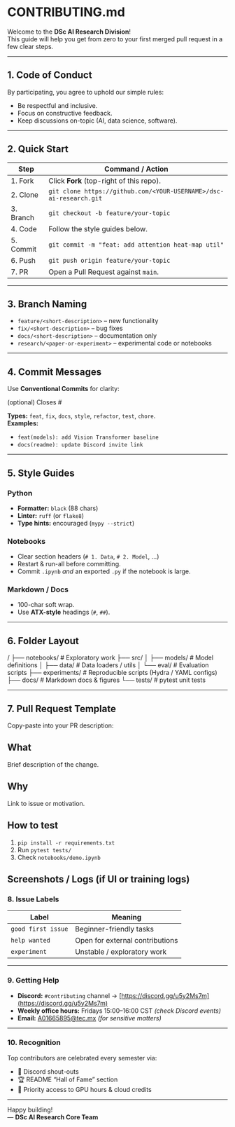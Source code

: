 # CONTRIBUTING.md

Welcome to the **DSc AI Research Division**!  
This guide will help you get from zero to your first merged pull request in a few clear steps.

---

## 1. Code of Conduct
By participating, you agree to uphold our simple rules:

- Be respectful and inclusive.  
- Focus on constructive feedback.  
- Keep discussions on-topic (AI, data science, software).  

---

## 2. Quick Start

| Step | Command / Action |
|------|------------------|
| 1. Fork | Click **Fork** (top-right of this repo). |
| 2. Clone | `git clone https://github.com/<YOUR-USERNAME>/dsc-ai-research.git` |
| 3. Branch | `git checkout -b feature/your-topic` |
| 4. Code | Follow the style guides below. |
| 5. Commit | `git commit -m "feat: add attention heat-map util"` |
| 6. Push | `git push origin feature/your-topic` |
| 7. PR | Open a Pull Request against `main`. |

---

## 3. Branch Naming
- `feature/<short-description>` – new functionality  
- `fix/<short-description>` – bug fixes  
- `docs/<short-description>` – documentation only  
- `research/<paper-or-experiment>` – experimental code or notebooks  

---

## 4. Commit Messages
Use **Conventional Commits** for clarity:
<type><scope><subject>
<body> (optional)
Closes #<issue-number>


**Types:** `feat`, `fix`, `docs`, `style`, `refactor`, `test`, `chore`.  
**Examples:**  
- `feat(models): add Vision Transformer baseline`  
- `docs(readme): update Discord invite link`  

---

## 5. Style Guides

### Python
- **Formatter:** `black` (88 chars)  
- **Linter:** `ruff` (or `flake8`)  
- **Type hints:** encouraged (`mypy --strict`)  

### Notebooks
- Clear section headers (`# 1. Data`, `# 2. Model`, …)  
- Restart & run-all before committing.  
- Commit `.ipynb` *and* an exported `.py` if the notebook is large.

### Markdown / Docs
- 100-char soft wrap.  
- Use **ATX-style** headings (`#`, `##`).  

---

## 6. Folder Layout

/
├── notebooks/          # Exploratory work
├── src/
│   ├── models/         # Model definitions
│   ├── data/           # Data loaders / utils
│   └── eval/           # Evaluation scripts
├── experiments/        # Reproducible scripts (Hydra / YAML configs)
├── docs/               # Markdown docs & figures
└── tests/              # pytest unit tests


---

## 7. Pull Request Template
Copy-paste into your PR description:

## What
Brief description of the change.

## Why
Link to issue or motivation.

## How to test
1. `pip install -r requirements.txt`
2. Run `pytest tests/`
3. Check `notebooks/demo.ipynb`

## Screenshots / Logs (if UI or training logs)

### 8. Issue Labels

| Label | Meaning |
|-------|---------|
| `good first issue` | Beginner-friendly tasks |
| `help wanted` | Open for external contributions |
| `experiment` | Unstable / exploratory work |

---

### 9. Getting Help

- **Discord:** `#contributing` channel → [https://discord.gg/u5y2Ms7m](https://discord.gg/u5y2Ms7m)  
- **Weekly office hours:** Fridays 15:00–16:00 CST *(check Discord events)*  
- **Email:** [A01665895@tec.mx](mailto:A01665895@tec.mx) *(for sensitive matters)*

---

### 10. Recognition

Top contributors are celebrated every semester via:

- 🎉 Discord shout-outs  
- 🏆 README “Hall of Fame” section  
- 🚀 Priority access to GPU hours & cloud credits  

---

Happy building!  
— **DSc AI Research Core Team**

